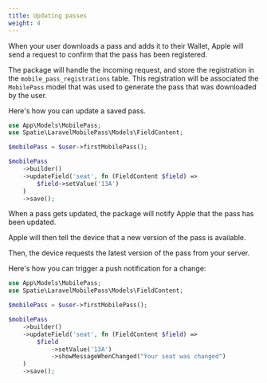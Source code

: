 ```yaml
---
title: Updating passes
weight: 4
---
```


When your user downloads a pass and adds it to their Wallet, Apple will send a request to confirm that the pass has been registered.

The package will handle the incoming request, and store the registration in the `mobile_pass_registrations` table. This registration will be associated the `MobilePass` model that was used to generate the pass that was downloaded by the user.

Here's how you can update a saved pass.

```php
use App\Models\MobilePass;
use Spatie\LaravelMobilePass\Models\FieldContent;

$mobilePass = $user->firstMobilePass();

$mobilePass
    ->builder()
    ->updateField('seat', fn (FieldContent $field) =>
        $field->setValue('13A')
    )
    ->save();
```

When a pass gets updated, the package will notify Apple that the pass has been updated.

Apple will then tell the device that a new version of the pass is available.

Then, the device requests the latest version of the pass from your server.

Here's how you can trigger a push notification for a change:

```php
use App\Models\MobilePass;
use Spatie\LaravelMobilePass\Models\FieldContent;

$mobilePass = $user->firstMobilePass();

$mobilePass
    ->builder()
    ->updateField('seat', fn (FieldContent $field) =>
        $field
            ->setValue('13A')
            ->showMessageWhenChanged("Your seat was changed")
    )
    ->save();
```
